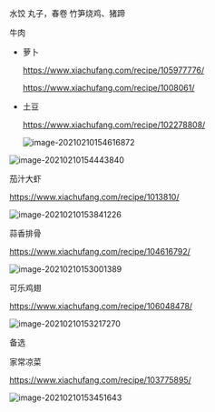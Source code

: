 水饺
丸子，春卷
竹笋烧鸡、猪蹄

牛肉

- 萝卜

  https://www.xiachufang.com/recipe/105977776/

  https://www.xiachufang.com/recipe/1008061/

- 土豆

  https://www.xiachufang.com/recipe/102278808/

  ![image-20210210154616872](https://i.loli.net/2021/02/10/sF4RPkErX5ZjltS.png)

![image-20210210154443840](https://i.loli.net/2021/02/10/K6irnzaZB8CPfEc.png)

茄汁大虾

https://www.xiachufang.com/recipe/1013810/

![image-20210210153841226](https://i.loli.net/2021/02/10/w5ImLlVxEFG94JA.png)

蒜香排骨

https://www.xiachufang.com/recipe/104616792/

![image-20210210153001389](https://i.loli.net/2021/02/10/PlrNjiDt4wvfZY6.png)



可乐鸡翅

https://www.xiachufang.com/recipe/106048478/

![image-20210210153217270](https://i.loli.net/2021/02/10/MF5UIa6JC1QAnyG.png)

备选

家常凉菜

https://www.xiachufang.com/recipe/103775895/

![image-20210210153451643](https://i.loli.net/2021/02/10/aWxLAYzpylG8Zfb.png)

